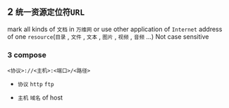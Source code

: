 ## 2 `统一资源定位符URL` 
mark all kinds of `文档` in `万维网` or use other application of `Internet` 
address of one `resource`(`目录` , `文件` , `文本` , `图片` , `视频` , `音频` ...)
Not case sensitive

### 3  compose
`<协议>://<主机>:<端口>/<路径>` 

* `协议` 
`http` 
`ftp` 

* `主机` 
`域名` of host
